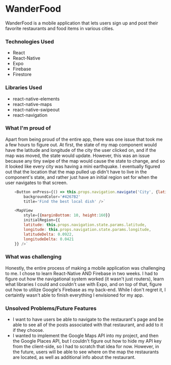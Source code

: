 # WanderFood
WanderFood is a mobile application that lets users sign up and post their favorite restaurants and food items in various cities.

### Technologies Used
* React
* React-Native
* Expo
* Firebase
* Firestore

### Libraries Used
* react-native-elements
* react-native-maps
* react-native-swipeout
* react-navigation


### What I'm proud of
Apart from being proud of the entire app, there was one issue that took me a few hours to figure out. At first, the state of my map component would have the latitude and longitude of the city the user clicked on, and if the map was moved, the state would update. However, this was an issue because any tiny swipe of the map would cause the state to change, and so it looked like every city was having a mini earthquake. I eventually figured out that the location that the map pulled up didn't have to live in the component's state, and rather just have an initial region set for when the user navigates to that screen. 

```javascript
    <Button onPress={() => this.props.navigation.navigate('City', {latitude: item.latitude, longitude: item.longitude})}
        backgroundColor='#4267B2'
        title='Find the best local dish' />`
```
```javascript
    <MapView 
        style={{marginBottom: 10, height:160}}
        initialRegion={{
        latitude: this.props.navigation.state.params.latitude,
        longitude: this.props.navigation.state.params.longitude,
        latitudeDelta: 0.0922,
        longitudeDelta: 0.0421
    }} />`
```

### What was challenging
Honestly, the entire process of making a mobile application was challenging to me. I chose to learn React-Native AND Firebase in two weeks. I had to figure out how the navigational system worked (it wasn't just routers), learn what libraries I could and couldn't use with Expo, and on top of that, figure out how to utilize Google's Firebase as my back-end. While I don't regret it, I certaintly wasn't able to finish everything I envisioned for my app. 

### Unsolved Problems/Future Features
* I want to have users be able to navigate to the restaurant's page and be able to see all of the posts associated with that restaurant, and add to it if they choose. 
* I wanted to implement the Google Maps API into my project, and then the Google Places API, but I couldn't figure out how to hide my API key from the client-side, so I had to scratch that idea for now. However, in the future, users will be able to see where on the map the restaurants are located, as well as additional info about the restaurant. 



